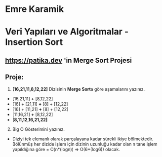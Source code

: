 # Emre Karamik

# Veri Yapıları ve Algoritmalar - Insertion Sort



## https://patika.dev 'in Merge Sort Projesi

## Proje:
1) **[16,21,11,8,12,22]** Dizisinin **Merge Sort**a göre aşamalarını yazınız.
- [16,21,11] **+** [8,12,22]
- [16] + [21,11] **+** [8] + [12,22]
- [16] + [11,21] **+** [8] + [12,22]
- [11,16,21] **+** [8,12,22]
- **[8,11,12,16,21,22]**
2) Big O Gösterimini yazınız.
- Diziyi tek elemanlı olarak parçalayana kadar sürekli ikiye bölmektedir. Bölünmüş her dizide işlem için dizinin uzunluğu kadar olan n tane işlem yapıldığına göre = O(n*(logn)) => O(6*(log6)) olacak.